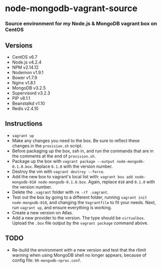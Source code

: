 # node-mongodb-vagrant-source

### Source environment for my Node.js & MongoDB vagrant box on CentOS

## Versions

* CentOS v6.7
* Node.js v4.2.4
* NPM v2.14.12
* Nodemon v1.9.1
* Bower v1.7.9
* Nginx v1.8.1
* MongoDB v3.2.5
* Supervisord v3.2.3
* PIP v8.1.1
* Beanstalkd v1.10
* Redis v2.4.10

## Instructions

* `vagrant up`
* Make any changes you need to the box. Be sure to reflect these changes in the `provision.sh` script.
* Before packaging up the box, ssh in, and run the commands that are in the comments at the end of `provision.sh`.
* Package up the box with `vagrant package --output node-mongodb-0.1.0.box`. Replace `0.1.0` with the version number.
* Destroy the vm with `vagrant destroy --force`.
* Add the new box to vagrant's local list with: `vagrant box add node-mongodb-010 node-mongodb-0.1.0.box`. Again, replace `010` and `0.1.0` with the version number.
* Delete the `.vagrant` folder with `rm -rf .vagrant`.
* Test out the box by going to a different folder, running `vagrant init node-mongodb-010`, and changing the `Vagrantfile` to fit your needs. Next, run `vagrant up`, and ensure everything is working.
* Create a new version on Atlas.
* Add a new provider to the version. The type should be `virtualbox`. Upload the `.box` file output by the `vagrant package` command above.

## TODO

* Re-build the environment with a new version and test that the rlimit warning when using MongoDB shell no longer appears, because of config file: `99-mongodb-nproc.conf`.
